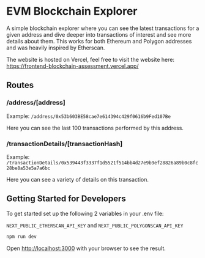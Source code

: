 # EVM Blockchain Explorer

A simple blockchain explorer where you can see the latest transactions for a given address and dive deeper into transactions of interest and see more details about them. This works for both Ethereum and Polygon addresses and was heavily inspired by Etherscan.

The website is hosted on Vercel, feel free to visit the website here: https://frontend-blockchain-assessment.vercel.app/

## Routes

### /address/[address]

Example: `/address/0x53b603BE58cae7e614394c429f0616b9Fed107Be`

Here you can see the last 100 transactions performed by this address.

### /transactionDetails/[transactionHash]

Example: `/transactionDetails/0x539443f3337f1d5521f514bb4d27e9b9ef28826a89b0c8fc28be8a53e5a7a6bc`

Here you can see a variety of details on this transaction.

## Getting Started for Developers

To get started set up the following 2 variables in your .env file:

`NEXT_PUBLIC_ETHERSCAN_API_KEY` and `NEXT_PUBLIC_POLYGONSCAN_API_KEY`

```bash
npm run dev
```

Open [http://localhost:3000](http://localhost:3000) with your browser to see the result.

